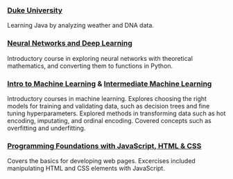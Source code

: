 ### [Duke University](https://github.com/Apl223/DukeUniversity)

Learning Java by analyzing weather and DNA data.

### [Neural Networks and Deep Learning](https://www.coursera.org/account/accomplishments/certificate/XZSGQZ4ZGV5V)

Introductory course in exploring neural networks with theoretical mathematics, and converting them to functions in Python.

### [Intro to Machine Learning](https://www.kaggle.com/learn/certification/rainslowinski/intro-to-machine-learning) & [Intermediate Machine Learning](https://www.kaggle.com/learn/certification/rainslowinski/intermediate-machine-learning)

Introductory courses in machine learning. Explores choosing the right models for training and validating data, such as decision trees and fine tuning hyperparameters. 
Explored methods in transforming data such as hot encoding, imputating, and ordinal encoding. Covered concepts such as overfitting and underfitting.

### [Programming Foundations with JavaScript, HTML & CSS](https://coursera.org/share/4f7ed26f6cf5f47ac0577c0ba619664a)

Covers the basics for developing web pages. Excercises included manipulating HTML and CSS elements with JavaScript.


